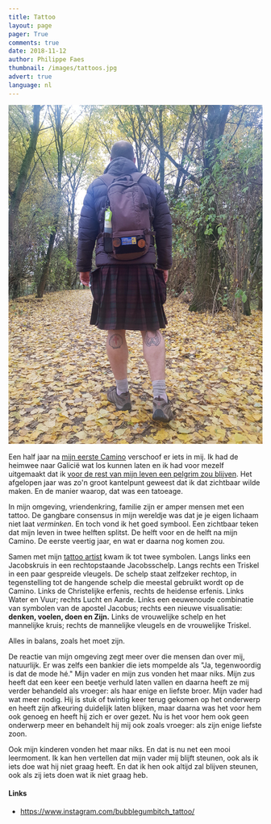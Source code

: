 ```yaml
---
title: Tattoo
layout: page
pager: True
comments: true
date: 2018-11-12
author: Philippe Faes
thumbnail: /images/tattoos.jpg
advert: true
language: nl
---
```


![Tattoo](/images/kilt_tattoo.jpg)

Een half jaar na [mijn eerste Camino](/c/a/pelgrim) verschoof er iets in mij. Ik had de heimwee naar Galicië wat los kunnen laten en ik had voor mezelf uitgemaakt dat ik [voor de rest van mijn leven een pelgrim zou blijven](/c/a/wat_is_een_pelgrim). Het afgelopen jaar was zo'n groot kantelpunt geweest dat ik dat zichtbaar wilde maken. En de manier waarop, dat was een tatoeage.  

In mijn omgeving, vriendenkring, familie zijn er amper mensen met een tattoo. De gangbare consensus in mijn wereldje was dat je je eigen lichaam niet laat *verminken*. En toch vond ik het goed symbool. Een zichtbaar teken dat mijn leven in twee helften splitst. De helft voor en de helft na mijn Camino. De eerste veertig jaar, en wat er daarna nog komen zou. 

Samen met mijn [tattoo artist](https://www.instagram.com/bubblegumbitch_tattoo) kwam ik tot twee symbolen. Langs links een Jacobskruis in een rechtopstaande Jacobsschelp. Langs rechts een Triskel in een paar gespreide vleugels. De schelp staat zelfzeker rechtop, in tegenstelling tot de hangende schelp die meestal gebruikt wordt op de Camino. Links de Christelijke erfenis, rechts de heidense erfenis. Links Water en Vuur; rechts Lucht en Aarde. Links een eeuwenoude combinatie van symbolen van de apostel Jacobus; rechts een nieuwe visualisatie: **denken, voelen, doen en Zijn.**
Links de vrouwelijke schelp en het mannelijke kruis; rechts de mannelijke vleugels en de vrouwelijke Triskel.

Alles in balans, zoals het moet zijn.

De reactie van mijn omgeving zegt meer over die mensen dan over mij, natuurlijk. Er was zelfs een bankier die iets mompelde als "Ja, tegenwoordig is dat de mode hé." Mijn vader en mijn zus vonden het maar niks. Mijn zus heeft dat een keer een beetje verhuld laten vallen en daarna heeft ze mij verder behandeld als vroeger: als haar enige en liefste broer. Mijn vader had wat meer nodig. Hij is stuk of twintig keer terug gekomen op het onderwerp en heeft zijn afkeuring duidelijk laten blijken, maar daarna was het voor hem ook genoeg en heeft hij zich er over gezet. Nu is het voor hem ook geen onderwerp meer en behandelt hij mij ook zoals vroeger: als zijn enige liefste zoon. 

Ook mijn kinderen vonden het maar niks. En dat is nu net een mooi leermoment. Ik kan hen vertellen dat mijn vader mij blijft steunen, ook als ik iets doe wat hij niet graag heeft. En dat ik hen ook altijd zal blijven steunen, ook als zij iets doen wat ik niet graag heb.


#### Links

* [https://www.instagram.com/<wbr>bubblegumbitch_tattoo/](https://www.instagram.com/bubblegumbitch_tattoo/)